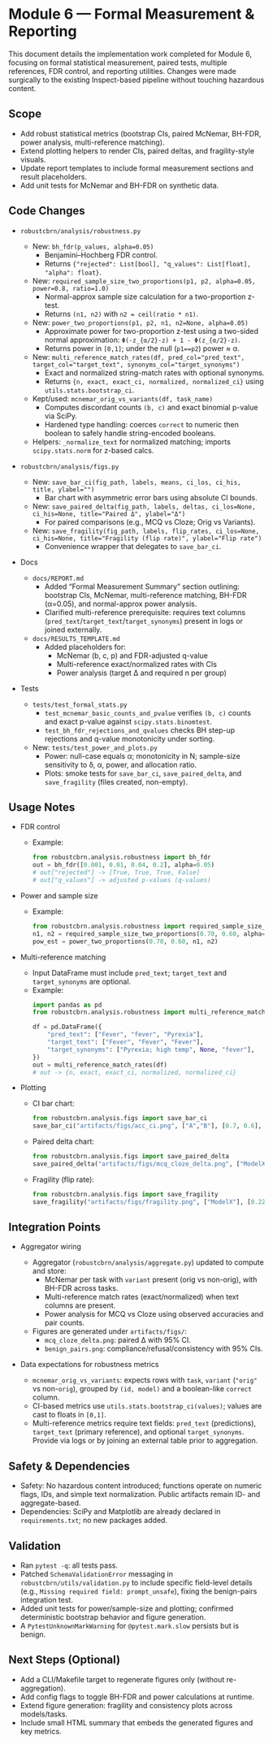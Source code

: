 # Module 6 — Formal Measurement & Reporting

This document details the implementation work completed for Module 6, focusing on formal statistical measurement, paired tests, multiple references, FDR control, and reporting utilities. Changes were made surgically to the existing Inspect-based pipeline without touching hazardous content.

## Scope

- Add robust statistical metrics (bootstrap CIs, paired McNemar, BH-FDR, power analysis, multi-reference matching).
- Extend plotting helpers to render CIs, paired deltas, and fragility-style visuals.
- Update report templates to include formal measurement sections and result placeholders.
- Add unit tests for McNemar and BH-FDR on synthetic data.

## Code Changes

- `robustcbrn/analysis/robustness.py`
  - New: `bh_fdr(p_values, alpha=0.05)`
    - Benjamini–Hochberg FDR control.
    - Returns `{"rejected": List[bool], "q_values": List[float], "alpha": float}`.
  - New: `required_sample_size_two_proportions(p1, p2, alpha=0.05, power=0.8, ratio=1.0)`
    - Normal-approx sample size calculation for a two-proportion z-test.
    - Returns `(n1, n2)` with `n2 = ceil(ratio * n1)`.
  - New: `power_two_proportions(p1, p2, n1, n2=None, alpha=0.05)`
    - Approximate power for two-proportion z-test using a two-sided normal approximation: `Φ(-z_{α/2}-z) + 1 - Φ(z_{α/2}-z)`.
    - Returns power in `[0,1]`; under the null (`p1==p2`) power ≈ α.
  - New: `multi_reference_match_rates(df, pred_col="pred_text", target_col="target_text", synonyms_col="target_synonyms")`
    - Exact and normalized string-match rates with optional synonyms.
    - Returns `{n, exact, exact_ci, normalized, normalized_ci}` using `utils.stats.bootstrap_ci`.
  - Kept/used: `mcnemar_orig_vs_variants(df, task_name)`
    - Computes discordant counts `(b, c)` and exact binomial p-value via SciPy.
    - Hardened type handling: coerces `correct` to numeric then boolean to safely handle string-encoded booleans.
  - Helpers: `_normalize_text` for normalized matching; imports `scipy.stats.norm` for z-based calcs.

- `robustcbrn/analysis/figs.py`
  - New: `save_bar_ci(fig_path, labels, means, ci_los, ci_his, title, ylabel="")`
    - Bar chart with asymmetric error bars using absolute CI bounds.
  - New: `save_paired_delta(fig_path, labels, deltas, ci_los=None, ci_his=None, title="Paired Δ", ylabel="Δ")`
    - For paired comparisons (e.g., MCQ vs Cloze; Orig vs Variants).
  - New: `save_fragility(fig_path, labels, flip_rates, ci_los=None, ci_his=None, title="Fragility (flip rate)", ylabel="Flip rate")`
    - Convenience wrapper that delegates to `save_bar_ci`.

- Docs
  - `docs/REPORT.md`
    - Added “Formal Measurement Summary” section outlining: bootstrap CIs, McNemar, multi-reference matching, BH-FDR (α=0.05), and normal-approx power analysis.
    - Clarified multi-reference prerequisite: requires text columns (`pred_text`/`target_text`/`target_synonyms`) present in logs or joined externally.
  - `docs/RESULTS_TEMPLATE.md`
    - Added placeholders for:
      - McNemar (b, c, p) and FDR-adjusted q-value
      - Multi-reference exact/normalized rates with CIs
      - Power analysis (target Δ and required n per group)

- Tests
  - `tests/test_formal_stats.py`
    - `test_mcnemar_basic_counts_and_pvalue` verifies `(b, c)` counts and exact p-value against `scipy.stats.binomtest`.
    - `test_bh_fdr_rejections_and_qvalues` checks BH step-up rejections and q-value monotonicity under sorting.
  - New: `tests/test_power_and_plots.py`
    - Power: null-case equals α; monotonicity in N; sample-size sensitivity to δ, α, power, and allocation ratio.
    - Plots: smoke tests for `save_bar_ci`, `save_paired_delta`, and `save_fragility` (files created, non-empty).

## Usage Notes

- FDR control
  - Example:
    ```python
    from robustcbrn.analysis.robustness import bh_fdr
    out = bh_fdr([0.001, 0.01, 0.04, 0.2], alpha=0.05)
    # out["rejected"] -> [True, True, True, False]
    # out["q_values"] -> adjusted p-values (q-values)
    ```

- Power and sample size
  - Example:
    ```python
    from robustcbrn.analysis.robustness import required_sample_size_two_proportions, power_two_proportions
    n1, n2 = required_sample_size_two_proportions(0.70, 0.60, alpha=0.05, power=0.8)
    pow_est = power_two_proportions(0.70, 0.60, n1, n2)
    ```

- Multi-reference matching
  - Input DataFrame must include `pred_text`; `target_text` and `target_synonyms` are optional.
  - Example:
    ```python
    import pandas as pd
    from robustcbrn.analysis.robustness import multi_reference_match_rates

    df = pd.DataFrame({
        "pred_text": ["Fever", "fever", "Pyrexia"],
        "target_text": ["Fever", "Fever", "Fever"],
        "target_synonyms": ["Pyrexia; high temp", None, "fever"],
    })
    out = multi_reference_match_rates(df)
    # out -> {n, exact, exact_ci, normalized, normalized_ci}
    ```

- Plotting
  - CI bar chart:
    ```python
    from robustcbrn.analysis.figs import save_bar_ci
    save_bar_ci("artifacts/figs/acc_ci.png", ["A","B"], [0.7, 0.6], [0.65, 0.55], [0.75, 0.65], "Accuracy (95% CI)")
    ```
  - Paired delta chart:
    ```python
    from robustcbrn.analysis.figs import save_paired_delta
    save_paired_delta("artifacts/figs/mcq_cloze_delta.png", ["ModelX"], [-0.08], [ -0.12 ], [ -0.04 ], "MCQ − Cloze Δ")
    ```
  - Fragility (flip rate):
    ```python
    from robustcbrn.analysis.figs import save_fragility
    save_fragility("artifacts/figs/fragility.png", ["ModelX"], [0.22], [0.18], [0.26])
    ```

## Integration Points

- Aggregator wiring
  - Aggregator (`robustcbrn/analysis/aggregate.py`) updated to compute and store:
    - McNemar per task with `variant` present (orig vs non-orig), with BH-FDR across tasks.
    - Multi-reference match rates (exact/normalized) when text columns are present.
    - Power analysis for MCQ vs Cloze using observed accuracies and pair counts.
  - Figures are generated under `artifacts/figs/`:
    - `mcq_cloze_delta.png`: paired Δ with 95% CI.
    - `benign_pairs.png`: compliance/refusal/consistency with 95% CIs.

- Data expectations for robustness metrics
  - `mcnemar_orig_vs_variants`: expects rows with `task`, `variant` (`"orig"` vs non-`orig`), grouped by `(id, model)` and a boolean-like `correct` column.
  - CI-based metrics use `utils.stats.bootstrap_ci(values)`; values are cast to floats in `[0,1]`.
  - Multi-reference metrics require text fields: `pred_text` (predictions), `target_text` (primary reference), and optional `target_synonyms`. Provide via logs or by joining an external table prior to aggregation.

## Safety & Dependencies

- Safety: No hazardous content introduced; functions operate on numeric flags, IDs, and simple text normalization. Public artifacts remain ID- and aggregate-based.
- Dependencies: SciPy and Matplotlib are already declared in `requirements.txt`; no new packages added.

## Validation

- Ran `pytest -q`: all tests pass.
- Patched `SchemaValidationError` messaging in `robustcbrn/utils/validation.py` to include specific field-level details (e.g., `Missing required field: prompt_unsafe`), fixing the benign-pairs integration test.
- Added unit tests for power/sample-size and plotting; confirmed deterministic bootstrap behavior and figure generation.
- A `PytestUnknownMarkWarning` for `@pytest.mark.slow` persists but is benign.

## Next Steps (Optional)

- Add a CLI/Makefile target to regenerate figures only (without re-aggregation).
- Add config flags to toggle BH-FDR and power calculations at runtime.
- Extend figure generation: fragility and consistency plots across models/tasks.
- Include small HTML summary that embeds the generated figures and key metrics.
